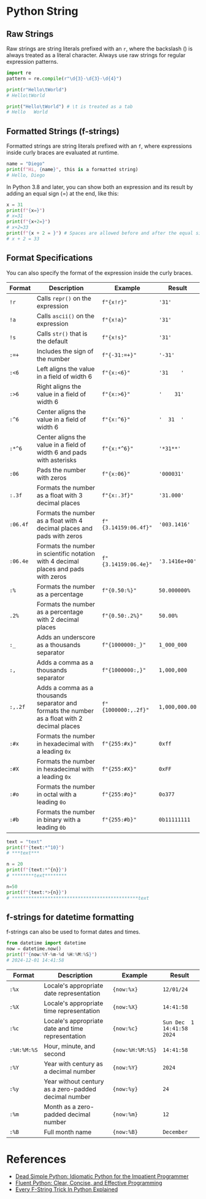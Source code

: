 # Python String

## Raw Strings
Raw strings are string literals prefixed with an `⁠r`, where the backslash (\) is always treated as a literal character. Always use raw strings for regular expression patterns.

```python
import re
pattern = re.compile(r"\d{3}-\d{3}-\d{4}")
```
```python
print(r"Hello\tWorld")
# Hello\tWorld

print("Hello\tWorld") # \t is treated as a tab
# Hello   World
```

## Formatted Strings (f-strings)

Formatted strings are string literals prefixed with an `⁠f`, where expressions inside curly braces are evaluated at runtime.

```python
name = "Diego"
print(f"Hi, {name}", this is a formatted string)
# Hello, Diego
```

In Python 3.8 and later, you can show both an expression and its result by adding an equal sign (⁠=) at the end, like this:

```python
x = 31
print(f"{x=}")
# x=31
print(f"{x+2=}")
# x+2=33
print(f"{x + 2 = }") # Spaces are allowed before and after the equal sign
# x + 2 = 33
```


## Format Specifications
You can also specify the format of the expression inside the curly braces.

| Format | Description | Example | Result |
| --- | --- | --- | --- |
| `!r` | Calls `repr()` on the expression | `f"{x!r}"` | `'31'` |
| `!a` | Calls `ascii()` on the expression | `f"{x!a}"` | `'31'` |
| `!s` | Calls `str()` that is the default | `f"{x!s}"` | `'31'` |
| `:=+` | Includes the sign of the number | `f"{-31:=+}"` | `'-31'` |
| `:<6` | Left aligns the value in a field of width 6 | `f"{x:<6}"` | `'31    '` |
| `:>6` | Right aligns the value in a field of width 6 | `f"{x:>6}"` | `'    31'` |
| `:^6` | Center aligns the value in a field of width 6 | `f"{x:^6}"` | `'  31  '` |
| `:*^6` | Center aligns the value in a field of width 6 and pads with asterisks | `f"{x:*^6}"` | `'*31**'` |
| `:06` | Pads the number with zeros | `f"{x:06}"` | `'000031'` |
| `:.3f` | Formats the number as a float with 3 decimal places | `f"{x:.3f}"` | `'31.000'` |
| `:06.4f` | Formats the number as a float with 4 decimal places and pads with zeros | `f"{3.14159:06.4f}"` | `'003.1416'` |
| `:06.4e` | Formats the number in scientific notation with 4 decimal places and pads with zeros | `f"{3.14159:06.4e}"` | `'3.1416e+00'` |
| `:%` | Formats the number as a percentage | `f"{0.50:%}"`| `50.000000%` |
| `.2%` | Formats the number as a percentage with 2 decimal places | `f"{0.50:.2%}"` | `50.00%` |
| `:_` | Adds an underscore as a thousands separator | `f"{1000000:_}"` | `1_000_000` |
| `:,` | Adds a comma as a thousands separator | `f"{1000000:,}"` | `1,000,000` |
| `:,.2f` | Adds a comma as a thousands separator and formats the number as a float with 2 decimal places | `f"{1000000:,.2f}"` | `1,000,000.00` |
| `:#x` | Formats the number in hexadecimal with a leading `0x` | `f"{255:#x}"` | `0xff` |
| `:#X` | Formats the number in hexadecimal with a leading `0x` | `f"{255:#X}"` | `0xFF` |
| `:#o` | Formats the number in octal with a leading `0o` | `f"{255:#o}"` | `0o377` |
| `:#b` | Formats the number in binary with a leading `0b` | `f"{255:#b}"` | `0b11111111` |

```python
text = "text"
print(f"{text:*^10}")
# ***text***

n = 20
print(f"{text:*^{n}}")
# ********text********

n=50
print(f"{text:*>{n}}")
# **********************************************text
```

## f-strings for datetime formatting
f-strings can also be used to format dates and times.

```python
from datetime import datetime
now = datetime.now()
print(f"{now:%Y-%m-%d %H:%M:%S}")
# 2024-12-01 14:41:58
```

| Format | Description | Example | Result |
| --- | --- | --- | --- |
| `:%x` | Locale's appropriate date representation | `{now:%x}` | `12/01/24` |
| `:%X` | Locale's appropriate time representation | `{now:%X}` | `14:41:58` |
| `:%c` | Locale's appropriate date and time representation | `{now:%c}` | `Sun Dec  1 14:41:58 2024` |
| `:%H:%M:%S` | Hour, minute, and second | `{now:%H:%M:%S}` | `14:41:58` |
| `:%Y` | Year with century as a decimal number | `{now:%Y}` | `2024` |
| `:%y` | Year without century as a zero-padded decimal number | `{now:%y}` | `24` |
| `:%m` | Month as a zero-padded decimal number | `{now:%m}` | `12` |
| `:%B` | Full month name | `{now:%B}` | `December` |

# References
- [Dead Simple Python: Idiomatic Python for the Impatient Programmer](https://www.amazon.com/Dead-Simple-Python-Idiomatic-Programmers/dp/1718500920)
- [Fluent Python: Clear, Concise, and Effective Programming](https://www.amazon.nl/-/en/Luciano-Ramalho/dp/1491946008)
- [Every F-String Trick In Python Explained](https://www.youtube.com/watch?v=9saytqA0J9A)